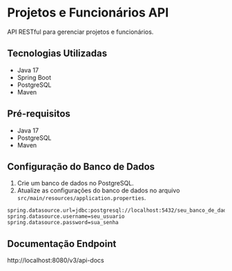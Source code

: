 # Projetos e Funcionários API

API RESTful para gerenciar projetos e funcionários.

## Tecnologias Utilizadas

- Java 17
- Spring Boot
- PostgreSQL
- Maven

## Pré-requisitos

- Java 17
- PostgreSQL
- Maven

## Configuração do Banco de Dados

1. Crie um banco de dados no PostgreSQL.
2. Atualize as configurações do banco de dados no arquivo `src/main/resources/application.properties`.

```properties
spring.datasource.url=jdbc:postgresql://localhost:5432/seu_banco_de_dados
spring.datasource.username=seu_usuario
spring.datasource.password=sua_senha
```
## Documentação Endpoint
http://localhost:8080/v3/api-docs
